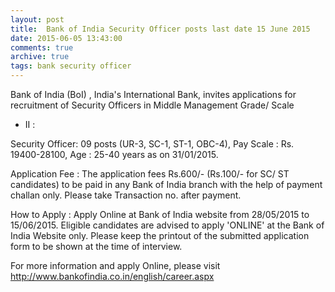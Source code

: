 ```yaml
---
layout: post
title:  Bank of India Security Officer posts last date 15 June 2015
date: 2015-06-05 13:43:00
comments: true
archive: true
tags: bank security officer
---
```

Bank of India (BoI) , India's International Bank, invites applications
for recruitment of  Security Officers in Middle Management Grade/ Scale
- II :

 Security Officer: 09 posts (UR-3, SC-1, ST-1, OBC-4), Pay Scale :
 Rs. 19400-28100, Age : 25-40 years as on 31/01/2015.

Application Fee : The application fees Rs.600/- (Rs.100/- for SC/ ST
candidates) to be paid in any Bank of India branch with the help of
payment challan only. Please take Transaction no. after payment.

How to Apply : Apply Online at Bank of India website from
28/05/2015 to 15/06/2015. Eligible candidates are advised to apply
'ONLINE' at the Bank of India Website only. Please keep the printout of
the submitted application form to be shown at the time of interview.

 For more information and apply Online, please visit
http://www.bankofindia.co.in/english/career.aspx


